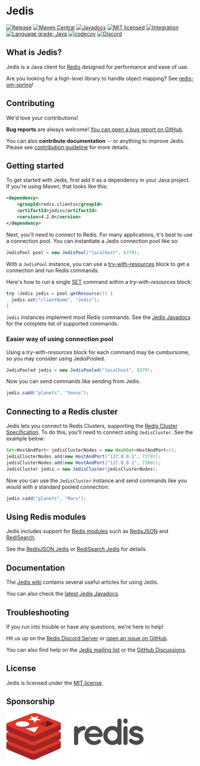 # Jedis

[![Release](https://img.shields.io/github/release/redis/jedis.svg?sort=semver)](https://github.com/redis/jedis/releases/latest)
[![Maven Central](https://img.shields.io/maven-central/v/redis.clients/jedis.svg)](https://search.maven.org/artifact/redis.clients/jedis)
[![Javadocs](https://www.javadoc.io/badge/redis.clients/jedis.svg)](https://www.javadoc.io/doc/redis.clients/jedis)
[![MIT licensed](https://img.shields.io/badge/license-MIT-blue.svg)](./LICENSE.txt)
[![Integration](https://github.com/redis/jedis/actions/workflows/integration.yml/badge.svg?branch=master)](https://github.com/redis/jedis/actions/workflows/integration.yml)
[![Language grade: Java](https://img.shields.io/lgtm/grade/java/g/redis/jedis.svg?logo=lgtm&logoWidth=18)](https://lgtm.com/projects/g/redis/jedis/context:java)
[![codecov](https://codecov.io/gh/redis/jedis/branch/master/graph/badge.svg?token=pAstxAAjYo)](https://codecov.io/gh/redis/jedis)
[![Discord](https://img.shields.io/discord/697882427875393627?style=flat-square)](https://discord.gg/qRhBuY8Z)

## What is Jedis?

Jedis is a Java client for [Redis](https://github.com/redis/redis "Redis") designed for performance and ease of use.

Are you looking for a high-level library to handle object mapping? See [redis-om-spring](https://github.com/redis/redis-om-spring)!

## Contributing

We'd love your contributions!

**Bug reports** are always welcome! [You can open a bug report on GitHub](https://github.com/redis/jedis/issues/new).

You can also **contribute documentation** -- or anything to improve Jedis. Please see
[contribution guideline](https://github.com/redis/jedis/blob/master/.github/CONTRIBUTING.md) for more details.

## Getting started

To get started with Jedis, first add it as a dependency in your Java project. If you're using Maven, that looks like this:

```xml
<dependency>
    <groupId>redis.clients</groupId>
    <artifactId>jedis</artifactId>
    <version>4.2.0</version>
</dependency>
```

Next, you'll need to connect to Redis. For many applications, it's best to use a connection pool. You can instantiate a Jedis connection pool like so:

```java
JedisPool pool = new JedisPool("localhost", 6379);
```

With a `JedisPool` instance, you can use a
[try-with-resources](https://docs.oracle.com/javase/tutorial/essential/exceptions/tryResourceClose.html)
block to get a connection and run Redis commands.

Here's how to run a single [SET](https://redis.io/commands/set) command within a *try-with-resources* block:

```java
try (Jedis jedis = pool.getResource()) {
  jedis.set("clientName", "Jedis");
}
```

`Jedis` instances implement most Redis commands. See the
[Jedis Javadocs](https://www.javadoc.io/doc/redis.clients/jedis/latest/redis/clients/jedis/Jedis.html)
for the complete list of supported commands.

### Easier way of using connection pool

Using a *try-with-resources* block for each command may be cumbursome, so you may consider using JedisPooled.

```java
JedisPooled jedis = new JedisPooled("localhost", 6379);
```

Now you can send commands like sending from Jedis.

```java
jedis.sadd("planets", "Venus");
```

## Connecting to a Redis cluster

Jedis lets you connect to Redis Clusters, supporting the [Redis Cluster Specification](https://redis.io/topics/cluster-spec).
To do this, you'll need to connect using `JedisCluster`. See the example below:

```java
Set<HostAndPort> jedisClusterNodes = new HashSet<HostAndPort>();
jedisClusterNodes.add(new HostAndPort("127.0.0.1", 7379));
jedisClusterNodes.add(new HostAndPort("127.0.0.1", 7380));
JedisCluster jedis = new JedisCluster(jedisClusterNodes);
```

Now you can use the `JedisCluster` instance and send commands like you would with a standard pooled connection:

```java
jedis.sadd("planets", "Mars");
```

## Using Redis modules

Jedis includes support for [Redis modules](https://redis.io/docs/modules/) such as
[RedisJSON](https://oss.redis.com/redisjson/) and [RediSearch](https://oss.redis.com/redisearch/).

See the [RedisJSON Jedis](docs/redisjson.md) or [RediSearch Jedis](docs/redisearch.md) for details.

## Documentation

The [Jedis wiki](http://github.com/redis/jedis/wiki) contains several useful articles for using Jedis.

You can also check the [latest Jedis Javadocs](https://www.javadoc.io/doc/redis.clients/jedis/latest/index.html).

## Troubleshooting

If you run into trouble or have any questions, we're here to help!

Hit us up on the [Redis Discord Server](http://discord.gg/redis) or [open an issue on GitHub](https://github.com/redis/jedis).

You can also find help on the [Jedis mailing list](http://groups.google.com/group/jedis_redis) or the
[GitHub Discussions](https://github.com/redis/jedis/discussions).

## License

Jedis is licensed under the [MIT license](https://github.com/redis/jedis/blob/master/LICENSE.txt).

## Sponsorship

[![Redis Logo](redis-logo-full-color-rgb.png)](https://redis.com/)
